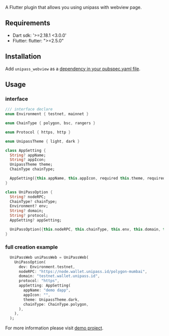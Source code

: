 A Flutter plugin that allows you using unipass with webview page.

## Requirements

- Dart sdk: '>=2.18.1 <3.0.0'
- Flutter: flutter: ">=2.5.0"

## Installation

Add `unipass_webview` as a [dependency in your pubspec.yaml file](https://flutter.io/using-packages/).

## Usage

### interface
```dart
/// interface declare
enum Environment { testnet, mainnet }

enum ChainType { polygon, bsc, rangers }

enum Protocol { https, http }

enum UnipassTheme { light, dark }

class AppSetting {
  String? appName;
  String? appIcon;
  UnipassTheme theme;
  ChainType chainType;

  AppSetting({this.appName, this.appIcon, required this.theme, required this.chainType});
}

class UniPassOption {
  String? nodeRPC;
  ChainType? chainType;
  Environment? env;
  String? domain;
  String? protocol;
  AppSetting? appSetting;

  UniPassOption({this.nodeRPC, this.chainType, this.env, this.domain, this.protocol, this.appSetting});
}
```

### full creation example
```dart
  UniPassWeb uniPassWeb = UniPassWeb(
    UniPassOption(
      dev: Environment.testnet,
      nodeRPC: "https://node.wallet.unipass.id/polygon-mumbai",
      domain: "testnet.wallet.unipass.id",
      protocol: "https",
      appSetting: AppSetting(
        appName: "demo dapp",
        appIcon: "",
        theme: UnipassTheme.dark,
        chainType: ChainType.polygon,
      ),
    ),
  );
```
For more information please visit [demo project](https://github.com/UniPassID/unipass-flutter-web-sdk/tree/master/example).